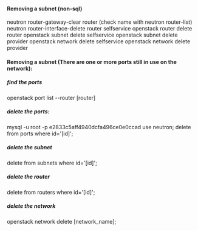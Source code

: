 #### Removing a subnet (non-sql)
neutron router-gateway-clear router (check name with neutron router-list)
neutron router-interface-delete router selfservice
openstack router delete router
openstack subnet delete selfservice
openstack subnet delete provider
openstack network delete selfservice
openstack network delete provider
#### Removing a subnet (There are one or more ports still in use on the network): 
##### find the ports
openstack port list --router [router]
##### delete the ports:
mysql -u root -p
e2833c5aff4940dcfa496ce0e0ccad
use neutron;
delete from ports where id='[id]';
##### delete the subnet
delete from subnets where id='[id]';
##### delete the router
delete from routers where id='[id]';
##### delete the network
openstack network delete [network_name];
